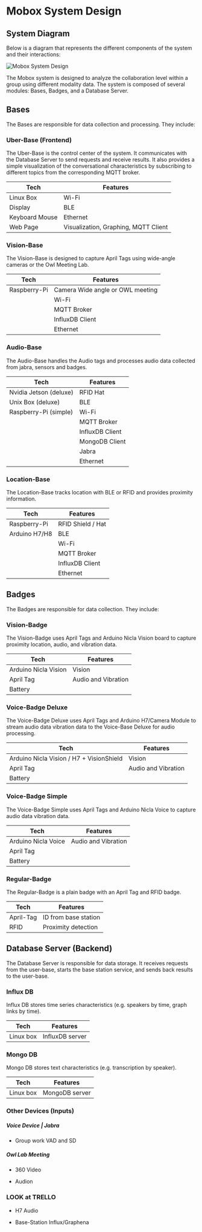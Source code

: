 # Mobox System Design

## System Diagram

Below is a diagram that represents the different components of the system and their interactions:

![Mobox System Design](https://kroki.io/graphviz/svg/eNqlVNtu2zAMfe9XEHnaABdbdu0wZEBd79IhA9pcvIdgGGSbdYQqVkDJXYrC_z7achIls7cBfbNJHp0j6pCZzEmsl_AZHk6ARHGbSRrNwvcnUOgMYWGWYo2jRG9-cMiUiatOVWks0s_nNUqJBNVoEAqDZsBVqVaaRokqsQsy9CDzBOm0xsGTuUGChD-f7o9QMl_a9px5CIsW9R0TuBI5BvDtejaDCyWxsINaX9XB98Lji6WRumgYj1hyQiw4FO9pLsQKSbQkIelbpAAuixtVbqLwX6wvPdbzMpO6izTVJBSHzvekk0-XEXwRNoBw_PHv3JzVRa69_68iIdEr6ZUnaaxTYXtacY9K6V8cGx_Jmi4lqgye_ae-VkiXlNcHtsly3zfbl_gD9KbrIRnb7Ze4ye0u4AABNG8Bosggltysuge9DXvrE2qZouODCPma_QZy6Ucxn_UwT-VqrfpcFIcu_Sjmdx7zBPNSCers8s4kk8M-s01uSK-aSQZjG7IArkhv5Erae8jQYuop6NIw9LdKJKxoDpsi3SHtZRBmnevF3y_OkRCFnr20qnE7ry4OSjlgHE9fg4b-PmkG8OB4IxWj-Xc7mwu_9Pj4qtlrpx_ggfcObwGeuJ2OFlC5pcQ1ztFuXThI67Ttw1duZjk3aUur33L07Qg=)


The Mobox system is designed to analyze the collaboration level within a group using different modality data. The system is composed of several modules: Bases, Badges, and a Database Server. 

## Bases

The Bases are responsible for data collection and processing. They include:

### Uber-Base (Frontend)

The Uber-Base is the control center of the system. It communicates with the Database Server to send requests and receive results. It also provides a simple visualization of the conversational characteristics by subscribing to different topics from the corresponding MQTT broker. 

| Tech               | Features                          |
| ------------------ | --------------------------------- |
| Linux Box          | Wi-Fi                             |
| Display            | BLE                               |
| Keyboard Mouse     | Ethernet                          |
| Web Page           | Visualization, Graphing, MQTT Client |

### Vision-Base

The Vision-Base is designed to capture April Tags using wide-angle cameras or the Owl Meeting Lab. 

| Tech         | Features                         |
| ------------ | -------------------------------- |
| Raspberry-Pi | Camera Wide angle or OWL meeting |
|              | Wi-Fi                            |
|              | MQTT Broker                      |
|              | InfluxDB Client                  |
|              | Ethernet                         |

### Audio-Base

The Audio-Base handles the Audio tags and processes audio data collected from jabra, sensors and badges. 

| Tech                   | Features           |
| ---------------------- | ------------------ |
| Nvidia Jetson (deluxe) | RFID Hat           |
| Unix Box (deluxe)      | BLE                |
| Raspberry-Pi (simple)  | Wi-Fi              |
|                        | MQTT Broker        |
|                        | InfluxDB Client    |
|                        | MongoDB Client     |
|                        | Jabra              |
|                        | Ethernet           |

### Location-Base

The Location-Base tracks location with BLE or RFID and provides proximity information. 

| Tech          | Features           |
| ------------- | ------------------ |
| Raspberry-Pi  | RFID Shield / Hat  |
| Arduino H7/H8 | BLE                |
|               | Wi-Fi              |
|               | MQTT Broker        |
|               | InfluxDB Client    |
|               | Ethernet           |

## Badges

The Badges are responsible for data collection. They include:

### Vision-Badge

The Vision-Badge uses April Tags and Arduino Nicla Vision board to capture proximity location, audio, and vibration data.

| Tech                 | Features            |
| -------------------- | ------------------- |
| Arduino Nicla Vision | Vision              |
| April Tag            | Audio and Vibration |
| Battery              |                     |

### Voice-Badge Deluxe

The Voice-Badge Deluxe uses April Tags and Arduino H7/Camera Module to stream audio data vibration data to the Voice-Base Deluxe for audio processing.

| Tech                                      | Features            |
| ----------------------------------------- | ------------------- |
| Arduino Nicla Vision / H7 + VisionShield  | Vision              |
| April Tag                                 | Audio and Vibration |
| Battery                                   |                     |

### Voice-Badge Simple

The Voice-Badge Simple uses April Tags and Arduino Nicla Voice to capture audio data vibration data.

| Tech                               | Features            |
| ---------------------------------- | ------------------- |
| Arduino Nicla Voice                | Audio and Vibration |
| April Tag                          |                     |
| Battery                            |                     |

### Regular-Badge

The Regular-Badge is a plain badge with an April Tag and RFID badge.

| Tech      | Features             |
| --------- | -------------------- |
| April-Tag | ID from base station |
| RFID      | Proximity detection  |

## Database Server (Backend)

The Database Server is responsible for data storage. It receives requests from the user-base, starts the base station service, and sends back results to the user-base.

### Influx DB

Influx DB stores time series characteristics (e.g. speakers by time, graph links by time).

| Tech      | Features             |
| --------- | -------------------- |
| Linux box | InfluxDB server      |

### Mongo DB

Mongo DB stores text characteristics (e.g. transcription by speaker).

| Tech      | Features             |
| --------- | -------------------- |
| Linux box | MongoDB server       |

### **Other Devices (Inputs)**

##### *Voice Device | Jabra*

+ Group work VAD and SD

##### *Owl Lab Meeting*

+ 360 Video

+ Audion



### **LOOK at TRELLO**

+ H7 Audio

+ Base-Station Influx/Graphena




